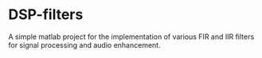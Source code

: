 # DSP-filters
A simple matlab project for the implementation of various FIR and IIR filters for signal processing and audio enhancement.
